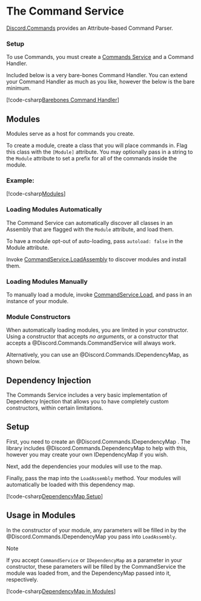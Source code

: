 # The Command Service

[Discord.Commands](xref:Discord.Commands) provides an Attribute-based Command Parser.

### Setup

To use Commands, you must create a [Commands Service](xref:Discord.Commands.CommandService) and a Command Handler.

Included below is a very bare-bones Command Handler. You can extend your Command Handler as much as you like, however the below is the bare minimum.

[!code-csharp[Barebones Command Handler](samples/command_handler.cs)]

## Modules

Modules serve as a host for commands you create. 

To create a module, create a class that you will place commands in. Flag this class with the `[Module]` attribute. You may optionally pass in a string to the `Module` attribute to set a prefix for all of the commands inside the module.

### Example:

[!code-csharp[Modules](samples/module.cs)]

### Loading Modules Automatically

The Command Service can automatically discover all classes in an Assembly that are flagged with the `Module` attribute, and load them.

To have a module opt-out of auto-loading, pass `autoload: false` in the Module attribute.

Invoke [CommandService.LoadAssembly](Discord.Commands.CommandService#Discord_Commands_CommandService_LoadAssembly) to discover modules and install them.

### Loading Modules Manually

To manually load a module, invoke [CommandService.Load](Discord.Commands.CommandService#Discord_Commands_CommandService_Load), and pass in an instance of your module.

### Module Constructors

When automatically loading modules, you are limited in your constructor. Using a constructor that accepts _no arguments_, or a constructor that accepts a @Discord.Commands.CommandService will always work.

Alternatively, you can use an @Discord.Commands.IDependencyMap, as shown below.

## Dependency Injection

The Commands Service includes a very basic implementation of Dependency Injection that allows you to have completely custom constructors, within certain limitations.

## Setup

First, you need to create an @Discord.Commands.IDependencyMap . The library includes @Discord.Commands.DependencyMap to help with this, however you may create your own IDependencyMap if you wish. 

Next, add the dependencies your modules will use to the map. 

Finally, pass the map into the `LoadAssembly` method. Your modules will automatically be loaded with this dependency map.

[!code-csharp[DependencyMap Setup](samples/dependency_map_setup.cs)]

## Usage in Modules

In the constructor of your module, any parameters will be filled in by the @Discord.Commands.IDependencyMap you pass into `LoadAssembly`.

>[!NOTE]
>If you accept `CommandService` or `IDependencyMap`  as a parameter in your constructor, these parameters will be filled by the CommandService the module was loaded from, and the DependencyMap passed into it, respectively. 

[!code-csharp[DependencyMap in Modules](samples/dependency_module.cs)]